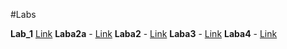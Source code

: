 #Labs

**Lab_1** [Link](https://github.com/brunoauditore/NULP_IK31_Fedoryshyn/)
**Laba2a** - [Link](https://github.com/brunoauditore/NULP_IK31_Fedoryshyn/tree/main/Laba2a)
**Laba2** - [Link](https://github.com/brunoauditore/NULP_IK31_Fedoryshyn/tree/main/Laba2)
**Laba3** - [Link](https://github.com/brunoauditore/NULP_IK31_Fedoryshyn/tree/main/Laba3)
**Laba4** - [Link](https://github.com/brunoauditore/NULP_IK31_Fedoryshyn/tree/main/Laba4)

